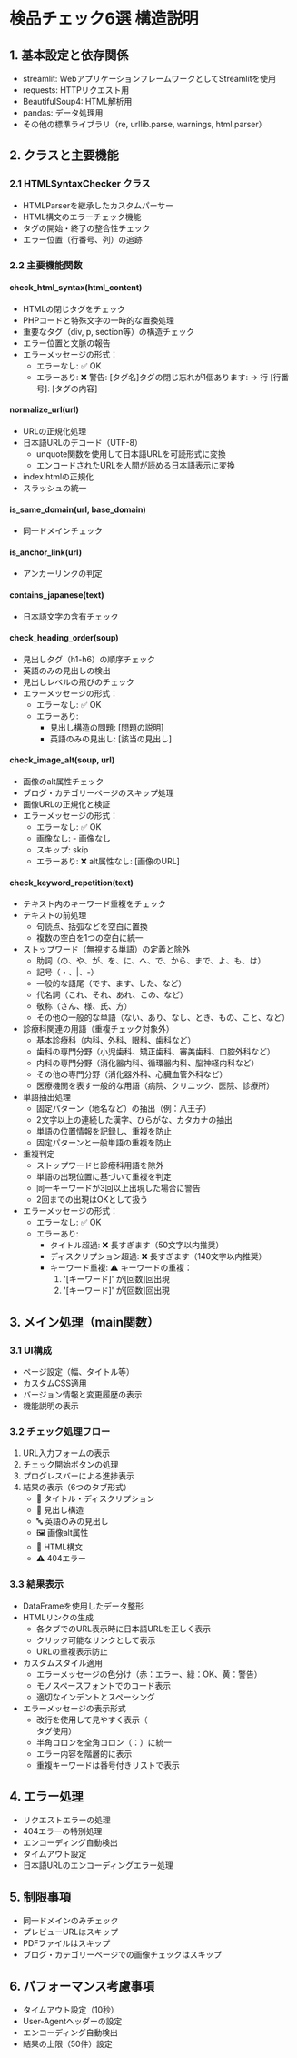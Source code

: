 # 検品チェック6選 構造説明

## 1. 基本設定と依存関係
- streamlit: WebアプリケーションフレームワークとしてStreamlitを使用
- requests: HTTPリクエスト用
- BeautifulSoup4: HTML解析用
- pandas: データ処理用
- その他の標準ライブラリ（re, urllib.parse, warnings, html.parser）

## 2. クラスと主要機能

### 2.1 HTMLSyntaxChecker クラス
- HTMLParserを継承したカスタムパーサー
- HTML構文のエラーチェック機能
- タグの開始・終了の整合性チェック
- エラー位置（行番号、列）の追跡

### 2.2 主要機能関数

#### check_html_syntax(html_content)
- HTMLの閉じタグをチェック
- PHPコードと特殊文字の一時的な置換処理
- 重要なタグ（div, p, section等）の構造チェック
- エラー位置と文脈の報告
- エラーメッセージの形式：
  - エラーなし: ✅ OK
  - エラーあり: ❌ 警告: [タグ名]タグの閉じ忘れが1個あります: → 行 [行番号]: [タグの内容]

#### normalize_url(url)
- URLの正規化処理
- 日本語URLのデコード（UTF-8）
  - unquote関数を使用して日本語URLを可読形式に変換
  - エンコードされたURLを人間が読める日本語表示に変換
- index.htmlの正規化
- スラッシュの統一

#### is_same_domain(url, base_domain)
- 同一ドメインチェック

#### is_anchor_link(url)
- アンカーリンクの判定

#### contains_japanese(text)
- 日本語文字の含有チェック

#### check_heading_order(soup)
- 見出しタグ（h1-h6）の順序チェック
- 英語のみの見出しの検出
- 見出しレベルの飛びのチェック
- エラーメッセージの形式：
  - エラーなし: ✅ OK
  - エラーあり: 
    - 見出し構造の問題: [問題の説明]
    - 英語のみの見出し: [該当の見出し]

#### check_image_alt(soup, url)
- 画像のalt属性チェック
- ブログ・カテゴリーページのスキップ処理
- 画像URLの正規化と検証
- エラーメッセージの形式：
  - エラーなし: ✅ OK
  - 画像なし: - 画像なし
  - スキップ: skip
  - エラーあり: ❌ alt属性なし: [画像のURL]

#### check_keyword_repetition(text)
- テキスト内のキーワード重複をチェック
- テキストの前処理
  - 句読点、括弧などを空白に置換
  - 複数の空白を1つの空白に統一
- ストップワード（無視する単語）の定義と除外
  - 助詞（の、や、が、を、に、へ、で、から、まで、よ、も、は）
  - 記号（・、|、-）
  - 一般的な語尾（です、ます、した、など）
  - 代名詞（これ、それ、あれ、この、など）
  - 敬称（さん、様、氏、方）
  - その他の一般的な単語（ない、あり、なし、とき、もの、こと、など）
- 診療科関連の用語（重複チェック対象外）
  - 基本診療科（内科、外科、眼科、歯科など）
  - 歯科の専門分野（小児歯科、矯正歯科、審美歯科、口腔外科など）
  - 内科の専門分野（消化器内科、循環器内科、脳神経内科など）
  - その他の専門分野（消化器外科、心臓血管外科など）
  - 医療機関を表す一般的な用語（病院、クリニック、医院、診療所）
- 単語抽出処理
  - 固定パターン（地名など）の抽出（例：八王子）
  - 2文字以上の連続した漢字、ひらがな、カタカナの抽出
  - 単語の位置情報を記録し、重複を防止
  - 固定パターンと一般単語の重複を防止
- 重複判定
  - ストップワードと診療科用語を除外
  - 単語の出現位置に基づいて重複を判定
  - 同一キーワードが3回以上出現した場合に警告
  - 2回までの出現はOKとして扱う
- エラーメッセージの形式：
  - エラーなし: ✅ OK
  - エラーあり: 
    - タイトル超過: ❌ 長すぎます（50文字以内推奨）
    - ディスクリプション超過: ❌ 長すぎます（140文字以内推奨）
    - キーワード重複: 
      ⚠️ キーワードの重複：
      1. '[キーワード]' が[回数]回出現
      2. '[キーワード]' が[回数]回出現

## 3. メイン処理（main関数）

### 3.1 UI構成
- ページ設定（幅、タイトル等）
- カスタムCSS適用
- バージョン情報と変更履歴の表示
- 機能説明の表示

### 3.2 チェック処理フロー
1. URL入力フォームの表示
2. チェック開始ボタンの処理
3. プログレスバーによる進捗表示
4. 結果の表示（6つのタブ形式）
   - 📝 タイトル・ディスクリプション
   - 📑 見出し構造
   - 🔤 英語のみの見出し
   - 🖼️ 画像alt属性
   - 🔧 HTML構文
   - ⚠️ 404エラー

### 3.3 結果表示
- DataFrameを使用したデータ整形
- HTMLリンクの生成
  - 各タブでのURL表示時に日本語URLを正しく表示
  - クリック可能なリンクとして表示
  - URLの重複表示防止
- カスタムスタイル適用
  - エラーメッセージの色分け（赤：エラー、緑：OK、黄：警告）
  - モノスペースフォントでのコード表示
  - 適切なインデントとスペーシング
- エラーメッセージの表示形式
  - 改行を使用して見やすく表示（<br>タグ使用）
  - 半角コロンを全角コロン（：）に統一
  - エラー内容を階層的に表示
  - 重複キーワードは番号付きリストで表示

## 4. エラー処理
- リクエストエラーの処理
- 404エラーの特別処理
- エンコーディング自動検出
- タイムアウト設定
- 日本語URLのエンコーディングエラー処理

## 5. 制限事項
- 同一ドメインのみチェック
- プレビューURLはスキップ
- PDFファイルはスキップ
- ブログ・カテゴリーページでの画像チェックはスキップ

## 6. パフォーマンス考慮事項
- タイムアウト設定（10秒）
- User-Agentヘッダーの設定
- エンコーディング自動検出
- 結果の上限（50件）設定 